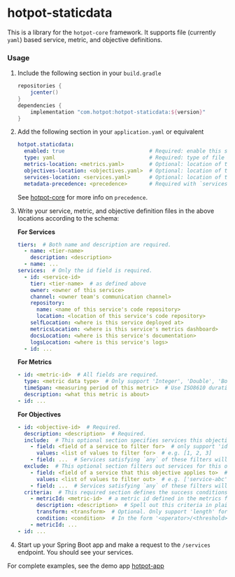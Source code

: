 # hotpot-staticdata

This is a library for the `hotpot-core` framework. It supports file (currently `yaml`) based service, metric, and
objective definitions.

### Usage
1. Include the following section in your `build.gradle`
    ```groovy
    repositories {
        jcenter()
    }
    dependencies {
        implementation "com.hotpot:hotpot-staticdata:${version}"
    }
    ```

1. Add the following section in your `application.yaml` or equivalent
    ```yaml
    hotpot.staticdata:
      enabled: true                           # Required: enable this staticdata library
      type: yaml                              # Required: type of file the static data are in
      metrics-location: <metrics.yaml>        # Optional: location of the metrics definition file, under `resources`
      objectives-location: <objectives.yaml>  # Optional: location of the objectives definition file, under `resources`
      services-location: <services.yaml>      # Optional: location of the services definition file, under `resources`
      metadata-precedence: <precedence>       # Required with `services-location`. Precedence of this metadata provider
    ```
    See [hotpot-core](https://github.com/yizhang7210/hotpot/blob/master/README.md) for more info on `precedence`.

1. Write your service, metric, and objective definition files in the above locations according to the schema:

    **For Services**
    ```yaml
    tiers:  # Both name and description are required.
      - name: <tier-name>
        description: <description>
      - name: ...
    services:  # Only the id field is required.
      - id: <service-id>
        tier: <tier-name>  # as defined above
        owner: <owner of this service>
        channel: <owner team's communication channel>
        repository:
          name: <name of this service's code repository>
          location: <location of this service's code repository>
        selfLocation: <where is this service deployed at>
        metricsLocation: <where is this service's metrics dashboard>
        docsLocation: <where is this service's documentation>
        logsLocation: <where is this service's logs>
      - id: ...
    ```

    **For Metrics**
    ```yaml
    - id: <metric-id>  # All fields are required.
      type: <metric data type>  # Only support 'Integer', 'Double', 'Boolean', and 'String'.
      timeSpan: <measuring period of this metric>  # Use ISO8610 duration format, e.g. 'PT4H'. Use 'PT0S' for instant.
      description: <what this metric is about>
    - id: ...
    ```

    **For Objectives**
    ```yaml
    - id: <objective-id>  # Required.
      description: <description>  # Required.
      include:  # This optional section specifies services this objective applies to. All services included by default.
        - field: <field of a service to filter for>  # only support 'id' and 'tier'
          values: <list of values to filter for>  # e.g. [1, 2, 3]
        - field: ...  # Services satisfying `any` of these filters will be included.
      exclude:  # This optional section filters out services for this objective. Applied `after` the `include` section.
        - field: <field of a service that this objective applies to>  # only support 'id' and 'tier'
          values: <list of values to filter out>  # e.g. ['service-abc']
        - field: ...  # Services satisfying `any` of these filters will be excluded.
      criteria:  # This required section defines the success conditions for this objective in terms of metrics.
        - metricId: <metric-id>  # a metric id defined in the metrics file
          description: <description>  # Spell out this criteria in plain words
          transform: <transform>  # Optional. Only support 'length' for metric of type String. 
          condition: <condition>  # In the form '<operator>/<threshold>', e.g. 'gt/1.3'. Only support gt, lt, eq.
        - metricId: ...
    - id: ...
    ```

1. Start up your Spring Boot app and make a request to the `/services` endpoint. You should see your services.

For complete examples, see the demo app [hotpot-app](https://github.com/yizhang7210/hotpot/tree/master/hotpot-app)